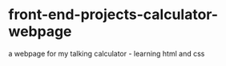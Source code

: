 # front-end-projects-calculator-webpage
a webpage for my talking calculator - learning html and css
